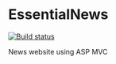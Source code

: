# EssentialNews 
[![Build status](https://ci.appveyor.com/api/projects/status/58k483p44ac088hw/branch/master?svg=true)](https://ci.appveyor.com/project/puhabg/essentialnews/branch/master)

News website using ASP MVC
